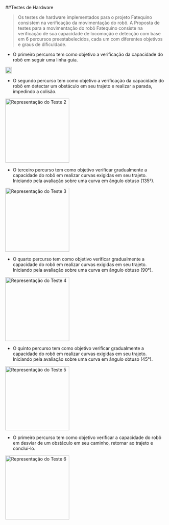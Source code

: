 ##Testes de Hardware

> Os testes de hardware implementados para o projeto Fatequino consistem na verificação da movimentação do robô.
A Proposta de testes para a movimentação do robô Fatequino consiste na verificação de sua capacidade de locomoção e detecção com base em 6 percursos preestabelecidos, cada um com diferentes objetivos e graus de dificuldade.

- O primeiro percurso tem como objetivo a verificação da capacidade do robô em seguir uma linha guia.
<img src="readmefiles/Teste1.gif" alt="Representação do Teste 1" height="20px" width="20px"/>

- O segundo percurso tem como objetivo a verificação da capacidade do robô em detectar um obstáculo em seu trajeto e realizar a parada, impedindo a colisão.
<img src="readmefiles/Teste2.gif" alt="Representação do Teste 2" style="width:200px;"/>

- O terceiro percurso tem como objetivo verificar gradualmente a capacidade do robô em realizar curvas exigidas em seu trajeto. Iniciando pela avaliação sobre uma curva em ângulo obtuso (135°).
<img src="readmefiles/Teste 3.gif" alt="Representação do Teste 3" style="width:200px;"/>

- O quarto percurso tem como objetivo verificar gradualmente a capacidade do robô em realizar curvas exigidas em seu trajeto. Iniciando pela avaliação sobre uma curva em ângulo obtuso (90°).
<img src="readmefiles/Teste 4.gif" alt="Representação do Teste 4" style="width:200px;"/>

- O quinto percurso tem como objetivo verificar gradualmente a capacidade do robô em realizar curvas exigidas em seu trajeto. Iniciando pela avaliação sobre uma curva em ângulo obtuso (45°).
<img src="readmefiles/Teste 5.gif" alt="Representação do Teste 5" style="width:200px;"/>

- O primeiro percurso tem como objetivo verificar a capacidade do robô em desviar de um obstáculo em seu caminho, retornar ao trajeto e concluí-lo.
<img src="readmefiles/Teste 6.gif" alt="Representação do Teste 6" style="width:200px;"/>

